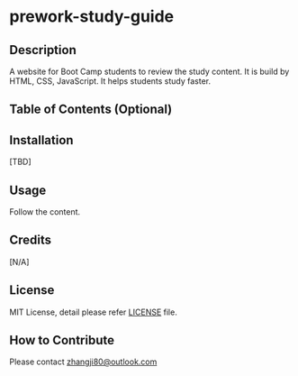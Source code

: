 # prework-study-guide

## Description

A website for Boot Camp students to review the study content.
It is build by HTML, CSS, JavaScript.
It helps students study faster.

## Table of Contents (Optional)

## Installation

[TBD]

## Usage

Follow the content.

## Credits

[N/A]

## License

MIT License, detail please refer [LICENSE](./LICENSE) file.

## How to Contribute

Please contact <zhangji80@outlook.com>
